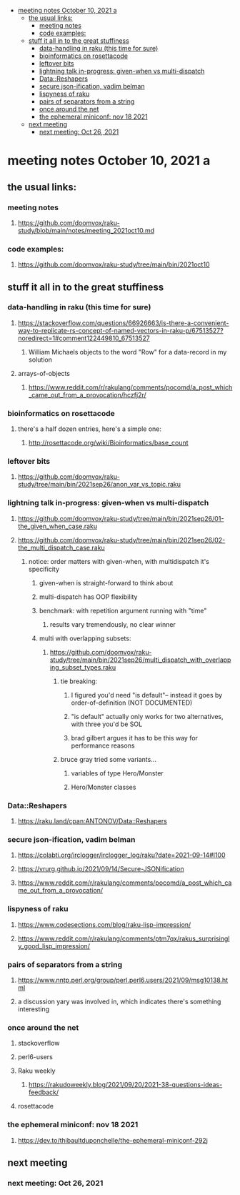 - [meeting notes October 10, 2021                                      a](#org38cc9dd)
  - [the usual links:](#org2459b40)
    - [meeting notes](#orgd8588f5)
    - [code examples:](#org40ae9af)
  - [stuff it all in to the great stuffiness](#orge148c74)
    - [data-handling in raku (this time for sure)](#org0b7cfd0)
    - [bioinformatics on rosettacode](#org45e855a)
    - [leftover bits](#org2f95a3d)
    - [lightning talk in-progress: given-when vs multi-dispatch](#org711a51b)
    - [Data::Reshapers](#org810672a)
    - [secure json-ification, vadim belman](#orgcb3a676)
    - [lispyness of raku](#orgfc3240e)
    - [pairs of separators from a string](#org972a3e8)
    - [once around the net](#orgd9d0b9b)
    - [the ephemeral miniconf: nov 18 2021](#org54b5008)
  - [next meeting](#orgb7f8743)
    - [next meeting: Oct 26, 2021](#org22a29f4)


<a id="org38cc9dd"></a>

# meeting notes October 10, 2021                                      a


<a id="org2459b40"></a>

## the usual links:


<a id="orgd8588f5"></a>

### meeting notes

1.  <https://github.com/doomvox/raku-study/blob/main/notes/meeting_2021oct10.md>


<a id="org40ae9af"></a>

### code examples:

1.  <https://github.com/doomvox/raku-study/tree/main/bin/2021oct10>


<a id="orge148c74"></a>

## stuff it all in to the great stuffiness


<a id="org0b7cfd0"></a>

### data-handling in raku (this time for sure)

1.  <https://stackoverflow.com/questions/66926663/is-there-a-convenient-way-to-replicate-rs-concept-of-named-vectors-in-raku-p/67513527?noredirect=1#comment122449810_67513527>

    1.  William Michaels objects to the word "Row" for a data-record in my solution

2.  arrays-of-objects

    1.  <https://www.reddit.com/r/rakulang/comments/pocomd/a_post_which_came_out_from_a_provocation/hczfj2r/>


<a id="org45e855a"></a>

### bioinformatics on rosettacode

1.  there's a half dozen entries, here's a simple one:

    1.  <http://rosettacode.org/wiki/Bioinformatics/base_count>


<a id="org2f95a3d"></a>

### leftover bits

1.  <https://github.com/doomvox/raku-study/tree/main/bin/2021sep26/anon_var_vs_topic.raku>


<a id="org711a51b"></a>

### lightning talk in-progress: given-when vs multi-dispatch

1.  <https://github.com/doomvox/raku-study/tree/main/bin/2021sep26/01-the_given_when_case.raku>

2.  <https://github.com/doomvox/raku-study/tree/main/bin/2021sep26/02-the_multi_dispatch_case.raku>

    1.  notice: order matters with given-when, with multidispatch it's specificity
    
        1.  given-when is straight-forward to think about
        
        2.  multi-dispatch has OOP flexibility
        
        3.  benchmark: with repetition argument running with "time"
        
            1.  results vary tremendously, no clear winner
        
        4.  multi with overlapping subsets:
        
            1.  <https://github.com/doomvox/raku-study/tree/main/bin/2021sep26/multi_dispatch_with_overlapping_subset_types.raku>
            
                1.  tie breaking:
                
                    1.  I figured you'd need "is default"&#x2013; instead it goes by order-of-definition (NOT DOCUMENTED)
                    
                    2.  "is default" actually only works for two alternatives, with three you'd be SOL
                    
                    3.  brad gilbert argues it has to be this way for performance reasons
                
                2.  bruce gray tried some variants&#x2026;
                
                    1.  variables of type Hero/Monster
                    
                    2.  Hero/Monster classes


<a id="org810672a"></a>

### Data::Reshapers

1.  <https://raku.land/cpan:ANTONOV/Data::Reshapers>


<a id="orgcb3a676"></a>

### secure json-ification, vadim belman

1.  <https://colabti.org/irclogger/irclogger_log/raku?date=2021-09-14#l100>

2.  <https://vrurg.github.io/2021/09/14/Secure-JSONification>

3.  <https://www.reddit.com/r/rakulang/comments/pocomd/a_post_which_came_out_from_a_provocation/>


<a id="orgfc3240e"></a>

### lispyness of raku

1.  <https://www.codesections.com/blog/raku-lisp-impression/>

2.  <https://www.reddit.com/r/rakulang/comments/ptm7qx/rakus_surprisingly_good_lisp_impression/>


<a id="org972a3e8"></a>

### pairs of separators from a string

1.  <https://www.nntp.perl.org/group/perl.perl6.users/2021/09/msg10138.html>

2.  a discussion yary was involved in, which indicates there's something interesting


<a id="orgd9d0b9b"></a>

### once around the net

1.  stackoverflow

2.  perl6-users

3.  Raku weekly

    1.  <https://rakudoweekly.blog/2021/09/20/2021-38-questions-ideas-feedback/>

4.  rosettacode


<a id="org54b5008"></a>

### the ephemeral miniconf: nov 18 2021

1.  <https://dev.to/thibaultduponchelle/the-ephemeral-miniconf-292j>


<a id="orgb7f8743"></a>

## next meeting


<a id="org22a29f4"></a>

### next meeting: Oct 26, 2021

